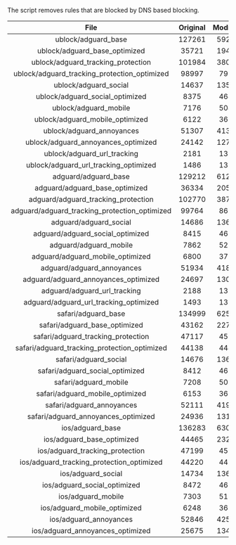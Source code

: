 The script removes rules that are blocked by DNS based blocking.


| File | Original | Modified |
|:----:|:-----:|:-----:|
| ublock/adguard_base | 127261 | 59257 |
| ublock/adguard_base_optimized | 35721 | 19463 |
| ublock/adguard_tracking_protection | 101984 | 38003 |
| ublock/adguard_tracking_protection_optimized | 98997 | 7953 |
| ublock/adguard_social | 14637 | 13580 |
| ublock/adguard_social_optimized | 8375 | 4642 |
| ublock/adguard_mobile | 7176 | 5042 |
| ublock/adguard_mobile_optimized | 6122 | 3605 |
| ublock/adguard_annoyances | 51307 | 41304 |
| ublock/adguard_annoyances_optimized | 24142 | 12771 |
| ublock/adguard_url_tracking | 2181 | 1328 |
| ublock/adguard_url_tracking_optimized | 1486 | 1325 |
| adguard/adguard_base | 129212 | 61278 |
| adguard/adguard_base_optimized | 36334 | 20507 |
| adguard/adguard_tracking_protection | 102770 | 38733 |
| adguard/adguard_tracking_protection_optimized | 99764 | 8670 |
| adguard/adguard_social | 14686 | 13636 |
| adguard/adguard_social_optimized | 8415 | 4686 |
| adguard/adguard_mobile | 7862 | 5222 |
| adguard/adguard_mobile_optimized | 6800 | 3778 |
| adguard/adguard_annoyances | 51934 | 41866 |
| adguard/adguard_annoyances_optimized | 24697 | 13066 |
| adguard/adguard_url_tracking | 2188 | 1335 |
| adguard/adguard_url_tracking_optimized | 1493 | 1332 |
| safari/adguard_base | 134999 | 62520 |
| safari/adguard_base_optimized | 43162 | 22748 |
| safari/adguard_tracking_protection | 47117 | 4591 |
| safari/adguard_tracking_protection_optimized | 44138 | 4448 |
| safari/adguard_social | 14676 | 13620 |
| safari/adguard_social_optimized | 8412 | 4673 |
| safari/adguard_mobile | 7208 | 5078 |
| safari/adguard_mobile_optimized | 6153 | 3635 |
| safari/adguard_annoyances | 52111 | 41966 |
| safari/adguard_annoyances_optimized | 24936 | 13145 |
| ios/adguard_base | 136283 | 63025 |
| ios/adguard_base_optimized | 44465 | 23252 |
| ios/adguard_tracking_protection | 47199 | 4599 |
| ios/adguard_tracking_protection_optimized | 44220 | 4456 |
| ios/adguard_social | 14734 | 13652 |
| ios/adguard_social_optimized | 8472 | 4687 |
| ios/adguard_mobile | 7303 | 5122 |
| ios/adguard_mobile_optimized | 6248 | 3676 |
| ios/adguard_annoyances | 52846 | 42594 |
| ios/adguard_annoyances_optimized | 25675 | 13457 |
